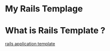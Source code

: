 # My Rails Templage

# What is Rails Template ?

[rails application template](http://guides.rubyonrails.org/rails_application_templates.html)

